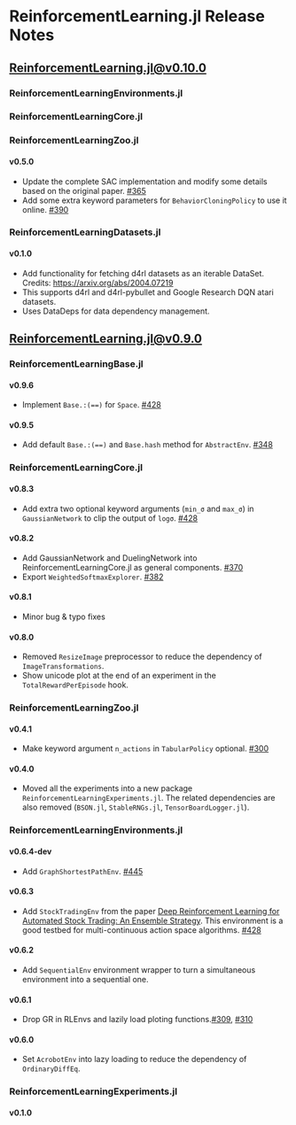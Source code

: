 # ReinforcementLearning.jl Release Notes

## ReinforcementLearning.jl@v0.10.0

### ReinforcementLearningEnvironments.jl

### ReinforcementLearningCore.jl

### ReinforcementLearningZoo.jl

#### v0.5.0

- Update the complete SAC implementation and modify some details based on the
  original paper. [#365](https://github.com/JuliaReinforcementLearning/ReinforcementLearning.jl/pull/365)
- Add some extra keyword parameters for `BehaviorCloningPolicy` to use it
  online. [#390](https://github.com/JuliaReinforcementLearning/ReinforcementLearning.jl/pull/390)

### ReinforcementLearningDatasets.jl

#### v0.1.0

- Add functionality for fetching d4rl datasets as an iterable DataSet. Credits: https://arxiv.org/abs/2004.07219
- This supports d4rl and d4rl-pybullet and Google Research DQN atari datasets.
- Uses DataDeps for data dependency management.

## ReinforcementLearning.jl@v0.9.0

### ReinforcementLearningBase.jl

#### v0.9.6

- Implement `Base.:(==)` for `Space`. [#428](https://github.com/JuliaReinforcementLearning/ReinforcementLearning.jl/pull/428)

#### v0.9.5

- Add default `Base.:(==)` and `Base.hash` method for `AbstractEnv`. [#348](https://github.com/JuliaReinforcementLearning/ReinforcementLearning.jl/pull/348)

### ReinforcementLearningCore.jl

#### v0.8.3

- Add extra two optional keyword arguments (`min_σ` and `max_σ`) in
  `GaussianNetwork` to clip the output of `logσ`. [#428](https://github.com/JuliaReinforcementLearning/ReinforcementLearning.jl/pull/428)

#### v0.8.2

- Add GaussianNetwork and DuelingNetwork into ReinforcementLearningCore.jl as general components. [#370](https://github.com/JuliaReinforcementLearning/ReinforcementLearning.jl/pull/370)
- Export `WeightedSoftmaxExplorer`.
  [#382](https://github.com/JuliaReinforcementLearning/ReinforcementLearning.jl/pull/382)

#### v0.8.1

- Minor bug & typo fixes

#### v0.8.0

- Removed `ResizeImage` preprocessor to reduce the dependency of `ImageTransformations`. 
- Show unicode plot at the end of an experiment in the `TotalRewardPerEpisode` hook.

### ReinforcementLearningZoo.jl

#### v0.4.1

- Make keyword argument `n_actions` in `TabularPolicy` optional. [#300](https://github.com/JuliaReinforcementLearning/ReinforcementLearning.jl/pull/300)

#### v0.4.0

- Moved all the experiments into a new package `ReinforcementLearningExperiments.jl`. The related dependencies are also removed (`BSON.jl`, `StableRNGs.jl`, `TensorBoardLogger.jl`).

### ReinforcementLearningEnvironments.jl

#### v0.6.4-dev

- Add `GraphShortestPathEnv`. [#445](https://github.com/JuliaReinforcementLearning/ReinforcementLearning.jl/pull/445)

#### v0.6.3

- Add `StockTradingEnv` from the paper [Deep Reinforcement Learning for
  Automated Stock Trading: An Ensemble
  Strategy](https://github.com/AI4Finance-LLC/Deep-Reinforcement-Learning-for-Automated-Stock-Trading-Ensemble-Strategy-ICAIF-2020).
  This environment is a good testbed for multi-continuous action space
  algorithms. [#428](https://github.com/JuliaReinforcementLearning/ReinforcementLearning.jl/pull/428)

#### v0.6.2

- Add `SequentialEnv` environment wrapper to turn a simultaneous environment
  into a sequential one.

#### v0.6.1

- Drop GR in RLEnvs and lazily load ploting functions.[#309](https://github.com/JuliaReinforcementLearning/ReinforcementLearning.jl/pull/309), [#310](https://github.com/JuliaReinforcementLearning/ReinforcementLearning.jl/pull/310)

#### v0.6.0

- Set `AcrobotEnv` into lazy loading to reduce the dependency of `OrdinaryDiffEq`.

### ReinforcementLearningExperiments.jl

#### v0.1.0
